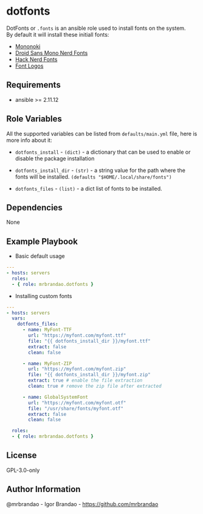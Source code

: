 dotfonts
=========

DotFonts or `.fonts` is an ansible role used to install fonts on the system.  
By default it will install these initiall fonts:  

- [Mononoki](https://github.com/madmalik/mononoki/)  
- [Droid Sans Mono Nerd Fonts](https://github.com/ryanoasis/nerd-fonts/tree/master/patched-fonts/DroidSansMono)  
- [Hack Nerd Fonts](https://github.com/ryanoasis/nerd-fonts/tree/master/patched-fonts/Hack)  
- [Font Logos](https://github.com/Lukas-W/font-logos)  


Requirements
------------

* ansible >= 2.11.12

Role Variables
--------------

All the supported variables can be listed from `defaults/main.yml` file, here is more info about it:  


* `dotfonts_install`    - `(dict)`  -  a dictionary that can be used to enable or disable the package installation  
 
* `dotfonts_install_dir`  - `(str)` - a string value for the path where the fonts will be installed. `(defaults "$HOME/.local/share/fonts")`  

* `dotfonts_files`  - `(list)`  - a dict list of fonts to be installed. 



Dependencies
------------

None

Example Playbook
----------------

* Basic default usage
```yaml
---
- hosts: servers
  roles:
  - { role: mrbrandao.dotfonts }
```

* Installing custom fonts  

```yaml
---
- hosts: servers
  vars:
    dotfonts_files:
      - name: MyFont-TTF
        url: "https://myfont.com/myfont.ttf"
        file: "{{ dotfonts_install_dir }}/myfont.ttf"
        extract: false
        clean: false

      - name: MyFont-ZIP
        url: "https://myfont.com/myfont.zip"
        file: "{{ dotfonts_install_dir }}/myfont.zip"
        extract: true # enable the file extraction
        clean: true # remove the zip file after extracted

      - name: GlobalSystemFont
        url: "https://myfont.com/myfont.otf"
        file: "/usr/share/fonts/myfont.otf"
        extract: false 
        clean: false 

  roles:
  - { role: mrbrandao.dotfonts }
```

License
-------

GPL-3.0-only

Author Information
------------------

@mrbrandao - Igor Brandao - https://github.com/mrbrandao
